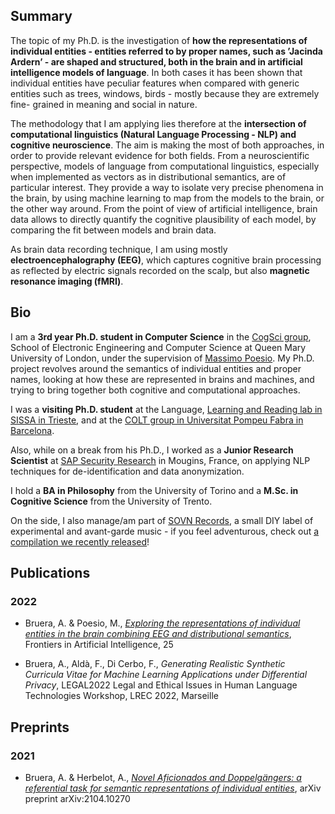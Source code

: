 ## Summary

The topic of my Ph.D. is the investigation of **how the representations of individual entities - entities referred to by proper names, such as ’Jacinda Ardern’ - are shaped and structured, both in the brain and in artificial intelligence models of language**. In both cases it has been shown that individual entities have peculiar features when compared with generic entities such as trees, windows, birds - mostly because they are extremely fine- grained in meaning and social in nature.

The methodology that I am applying lies therefore at the **intersection of computational linguistics (Natural Language Processing - NLP) and cognitive neuroscience**. The aim is making the most of both approaches, in order to provide relevant evidence for both fields. From a neuroscientific perspective, models of language from computational linguistics, especially when implemented as vectors as in distributional semantics, are of particular interest. They provide a way to isolate very precise phenomena in the brain, by using machine learning to map from the models to the brain, or the other way around. From the point of view of artificial intelligence, brain data allows to directly quantify the cognitive plausibility of each model, by comparing the fit between models and brain data.

As brain data recording technique, I am using mostly **electroencephalography (EEG)**, which captures cognitive brain processing as reflected by electric signals recorded on the scalp, but also **magnetic resonance imaging (fMRI)**.

## Bio

I am a **3rd year Ph.D. student in Computer Science** in the [CogSci group](./http://cogsci.eecs.qmul.ac.uk), School of Electronic Engineering and Computer Science at Queen Mary University of London, under the supervision of [Massimo Poesio](./https://scholar.google.com/citations?user=89aa1X0AAAAJ&hl=it&oi=ao). My Ph.D. project revolves around the semantics of individual entities and proper names, looking at how these are represented in brains and machines, and trying to bring together both cognitive and computational approaches. 

I was a **visiting Ph.D. student** at the Language, [Learning and Reading lab in SISSA in Trieste](./https://lrlac.sissa.it), and at the [COLT group in Universitat Pompeu Fabra in Barcelona](./https://www.upf.edu/web/colt). 

Also, while on a break from his Ph.D., I worked as a **Junior Research Scientist** at [SAP Security Research](./https://blogs.sap.com/2020/10/09/why-are-we-doing-security-research-at-sap/) in Mougins, France, on applying NLP techniques for de-identification and data anonymization. 

I hold a **BA in Philosophy** from the University of Torino and a **M.Sc. in Cognitive Science** from the University of Trento.

On the side, I also manage/am part of [SOVN Records](./https://sovnrecords.bandcamp.com), a small DIY label of experimental and avant-garde music - if you feel adventurous, check out [a compilation we recently released](./https://sovnrecords.bandcamp.com/album/music-for-queuing-at-the-supermarket)!

## Publications

### 2022

- Bruera, A. & Poesio, M., [_Exploring the representations of individual entities in the brain combining EEG and distributional semantics_](./https://www.frontiersin.org/articles/10.3389/frai.2022.796793/full), Frontiers in Artificial Intelligence, 25

- Bruera, A., Aldà, F., Di Cerbo, F., _Generating Realistic Synthetic Curricula Vitae for Machine Learning Applications under Differential Privacy_, LEGAL2022 Legal and Ethical Issues in Human Language Technologies Workshop, LREC 2022, Marseille

## Preprints

### 2021

- Bruera, A. & Herbelot, A., [_Novel Aficionados and Doppelgängers: a referential task for semantic representations of individual entities_](./https://arxiv.org/abs/2104.10270), arXiv preprint arXiv:2104.10270
